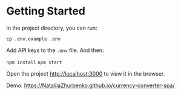 
# Getting Started

In the project directory, you can run:

`cp .env.example .env`

Add API keys to the `.env` file. And then:

`npm install`
`npm start`

Open the project [http://localhost:3000](http://localhost:3000) to view it in the browser.

Demo: https://NataliiaZhurbenko.github.io/currency-converter-spa/
